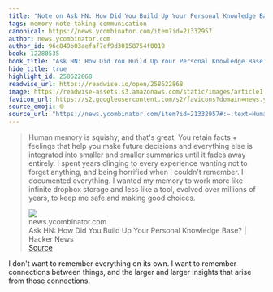 ```yaml
---
title: "Note on Ask HN: How Did You Build Up Your Personal Knowledge Base? | Hacker News via news.ycombinator.com"
tags: memory note-taking communication
canonical: https://news.ycombinator.com/item?id=21332957
author: news.ycombinator.com
author_id: 96c849b03aefaf7ef9d30158754f0019
book: 12280535
book_title: "Ask HN: How Did You Build Up Your Personal Knowledge Base? | Hacker News"
hide_title: true
highlight_id: 258622868
readwise_url: https://readwise.io/open/258622868
image: https://readwise-assets.s3.amazonaws.com/static/images/article1.be68295a7e40.png
favicon_url: https://s2.googleusercontent.com/s2/favicons?domain=news.ycombinator.com
source_emoji: 🌐
source_url: "https://news.ycombinator.com/item?id=21332957#:~:text=Human%20memory%20is,making%20good%20choices."
---
```


> Human memory is squishy, and that's great. You retain facts + feelings that help you make future decisions and everything else is integrated into smaller and smaller summaries until it fades away entirely. I spent years clinging to every experience wanting not to forget anything, and being horrified when I couldn't remember. I documented everything. I wanted my memory to work more like infinite dropbox storage and less like a tool, evolved over millions of years, to keep me safe and making good choices.
> <div class="quoteback-footer"><div class="quoteback-avatar"><img class="mini-favicon" src="https://s2.googleusercontent.com/s2/favicons?domain=news.ycombinator.com"></div><div class="quoteback-metadata"><div class="metadata-inner"><span style="display:none">FROM:</span><div aria-label="news.ycombinator.com" class="quoteback-author"> news.ycombinator.com</div><div aria-label="Ask HN: How Did You Build Up Your Personal Knowledge Base? | Hacker News" class="quoteback-title"> Ask HN: How Did You Build Up Your Personal Knowledge Base? | Hacker News</div></div></div><div class="quoteback-backlink"><a target="_blank" aria-label="go to the full text of this quotation" rel="noopener" href="https://news.ycombinator.com/item?id=21332957#:~:text=Human%20memory%20is,making%20good%20choices." class="quoteback-arrow"> Source</a></div></div>

I don't want to remember everything on its own. I want to remember connections between things, and the larger and larger insights that arise from those connections.